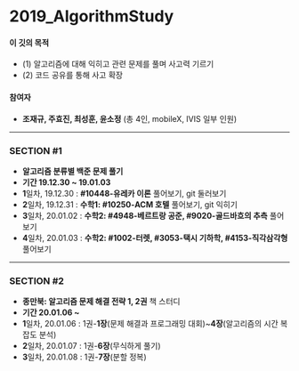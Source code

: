# 2019_AlgorithmStudy

#### 이 깃의 목적
- (1) 알고리즘에 대해 익히고 관련 문제를 풀며 사고력 기르기
- (2) 코드 공유를 통해 사고 확장

#### 참여자
* <b>조재규, 주효진, 최성훈, 윤소정</b> (총 4인, mobileX, IVIS 일부 인원)
- - - - 
### SECTION #1
* <b> 알고리즘 분류별 백준 문제 풀기 </b>
* <b> 기간 19.12.30 ~ 19.01.03 </b>
* <b>1</b>일차, 19.12.30 : <b>#10448-유레카 이론</b> 풀어보기, git 둘러보기
* <b>2</b>일차, 19.12.31 : <b>수학1: #10250-ACM 호텔</b> 풀어보기, git 익히기
* <b>3</b>일차, 20.01.02 : <b>수학2: #4948-베르트랑 공준, #9020-골드바흐의 추측</b> 풀어보기
* <b>4</b>일차, 20.01.03 : <b>수학2: #1002-터렛, #3053-택시 기하학, #4153-직각삼각형</b> 풀어보기
- - - -
### SECTION #2
* <b>종만북: 알고리즘 문제 해결 전략 1, 2권</b> 책 스터디
* <b> 기간 20.01.06 ~ </b>
* <b>1</b>일차, 20.01.06 : 1권-<b>1장</b>(문제 해결과 프로그래밍 대회)~<b>4장</b>(알고리즘의 시간 복잡도 분석)
* <b>2</b>일차, 20.01.07 : 1권-<b>6장</b>(무식하게 풀기)
* <b>3</b>일차, 20.01.08 : 1권-<b>7장</b>(분할 정복)
